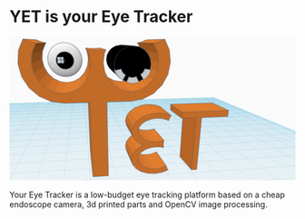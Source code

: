 # YET is your Eye Tracker

![YET Logo](https://github.com/schmettow/YET/raw/main/docs/logo/YET%20Logo%20small.PNG)

Your Eye Tracker is a low-budget eye tracking platform based on a cheap endoscope camera, 3d printed parts and OpenCV image processing.

